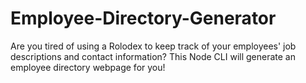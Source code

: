 # Employee-Directory-Generator
Are you tired of using a Rolodex to keep track of your employees' job descriptions and contact information? This Node CLI will generate an employee directory webpage for you!
